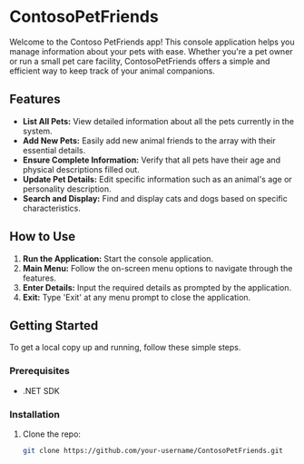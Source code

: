 # ContosoPetFriends

Welcome to the Contoso PetFriends app! This console application helps you manage information about your pets with ease. Whether you're a pet owner or run a small pet care facility, ContosoPetFriends offers a simple and efficient way to keep track of your animal companions.

## Features

- **List All Pets:** View detailed information about all the pets currently in the system.
- **Add New Pets:** Easily add new animal friends to the array with their essential details.
- **Ensure Complete Information:** Verify that all pets have their age and physical descriptions filled out.
- **Update Pet Details:** Edit specific information such as an animal's age or personality description.
- **Search and Display:** Find and display cats and dogs based on specific characteristics.

## How to Use

1. **Run the Application:** Start the console application.
2. **Main Menu:** Follow the on-screen menu options to navigate through the features.
3. **Enter Details:** Input the required details as prompted by the application.
4. **Exit:** Type 'Exit' at any menu prompt to close the application.

## Getting Started

To get a local copy up and running, follow these simple steps.

### Prerequisites

- .NET SDK

### Installation

1. Clone the repo:
   ```sh
   git clone https://github.com/your-username/ContosoPetFriends.git
